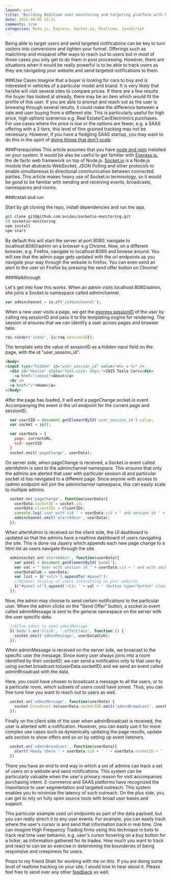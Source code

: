 ```yaml
---
layout: post
title: "Building Realtime user monitoring and targeting platform with Node, Express and Socket.io"
date: 2015-06-06 15:31
comments: true
categories: Node.js, Express, Socket.io, Realtime, JavaScript
---
```


Being able to target users and send targeted notifications can be key to turn visitors into conversions and tighten your funnel. Offerings such as mailchimp and mixpanel offer ways to reach out to users but in most of those cases you only get to do them in post processing. However, there are situations when it would be really powerful is to be able to track users as they are navigating your website and send targeted notifications to them.

###Use Cases
Imagine that a buyer is looking for cars to buy and is interested in vehicles of a particular model and brand. It is very likely that he/she will visit several sites to compare prices. If there are a few results the buyer has looked at already, there may be an item which would fit the profile of this user. If you are able to prompt and reach out as the user is browsing through several results, it could make the difference between a sale and user buying from a different site. This is particularly useful for high price, high options scenerios e.g. Real Estate/Car/Electronics purchases. For use cases where the price is low or the options are fewer, e.g. a SAAS offering with a 3 tiers, this level of fine grained tracking may not be necessary. However, if you have a fledgling SAAS startup, you may want to do this in the spirit of [doing things that don't scale](http://paulgraham.com/ds.html).

###Prerequisites
This article assumes that you have [node and npm](https://nodejs.org/) installed on your system. It would be also be useful to get familiar with [Express.js](http://expressjs.com/), the de facto web framework on top of Node.js. [Socket.io](http://socket.io/) is a Node.js module that abstracts WebSocket, JSON Polling and other protocols to enable simultaneous bi directional communication between connected parties. This article makes heavy use of Socket.io terminology, so it would be good to be familiar with sending and receiving events, broadcasts, namespaces and rooms.

###Install and run

Start by git cloning the repo, install dependencies and run the app.

```bash
git clone git@github.com:avidas/socketio-monitoring.git
cd socketio-monitoring
npm install
npm start
```

By default this will start the server at port 8080. navigate to localhost:8080/admin on a browser e.g Chrome. Now, on a different browser, e.g. Firefox, navigate to localhost:8080 and browse around. You will see that the admin page gets updated with the url endpoints as you navigate your way through the website in firefox. You can even send an alert to the user on Firefox by pressing the send offer button on Chrome!

###Walkthrough

Let's get into how this works. When an admin visits localhost:8080/admin, she joins a Socket.io namespace called adminchannel.

```javascript
var adminchannel = io.of('/adminchannel');
```

When a new user visits a page, we get the [express sessionID](https://github.com/expressjs/session#reqsession) of the user by calling req.sessionID and pass it to the templating engine for rendering. The session id ensures that we can identify a user across pages and browser tabs.

```javascript
res.render('index', {a:req.sessionID});
```

The template sets the value of sessionID as a hidden input field on the page, with the id "user_session_id".

```html
<body>
<input type="hidden" id="user_session_id" value="<%= a %>" />
  <div id="device" style="font-size: 45px;">2015 Tesla Cars</div>
    <a href="/about">About</a>
  <br />
  <a href="/">Home</a>
</body>
```
After the page has loaded, it will emit a pageChange socket.io event. Accompanying the event is the url endpoint for the current page and sessionID.

```javascript
  var userSID = document.getElementById('user_session_id').value;
  var socket = io();

  var userData = {
    page: currentURL,
    sid: userSID
  }
  socket.emit('pageChange', userData);
```
On server side, when pageChange is received, a Socket.io event called alertAdmin is sent to the adminchannel namespace. This ensures that only the admins are alerted that user with particular session id and particular socket id has navigated to a different page. Since anyone with access to /admin endpoint will join the adminchannel namespace, this can easily scale to multiple admins.

```javascript
  socket.on('pageChange', function(userData){
    userData.socketID = socket.id;
    userData.clientIDs = clientIDs;
    console.log('user with sid ' + userData.sid + ' and session id ' + userData.socketID + ' changed page ' + userData.page);
    adminchannel.emit('alertAdmin', userData);
  });
```

When altertAdmin is received on the client side, the UI dashboard is updated so that the admins have a realtime dashboard of users navigating the site. This is done via Jquery which appends each new page change to a html list as users navigate through the site.

```javascript
  adminsocket.on('alertAdmin', function(userData){
    var panel = document.getElementById('panel');
    var val = " User with session id " + userData.sid + " and with socket id " + userData.socketID + " has navigated to " + userData.page;
    userDataGlob = userData;
    var list = $('<ul/>').appendTo('#panel');
    //Dynamic display of users interacting on your website
    $("#panel ul").append('<li> ' + val + ' <button type="button" class="offerClass" id="' + userData.socketID + '">Send Offer</button></li>');
  });
```
Now, the admin may choose to send certain notifications to the particular user. When the admin clicks on the "Send Offer" button, a socket.io event called adminMessage is sent to the general namespace on the server with the user specific data.
```javascript
  //Allow admin to send adminMessage
  $('body').on('click', '.offerClass', function () {
    socket.emit('adminMessage', userDataGlob);
  });
```
When adminMessage is received on the server side, we broacast to the specific user the message. Since every user always joins into a room identified by their socketID, we can send a notification only to that user by using socket.broadcast.to(userData.socketID) and we send an event called adminBroadcast with the data. 

Here, you could have chosen to broadcast a message to all the users, or to a particular room, which subsets of users could have joined. Thus, you can fine tune how you want to reach out to users as well.

```javascript
  socket.on('adminMessage', function(userData) {
    socket.broadcast.to(userData.socketID).emit('adminBroadcast', userData);
  });
```

Finally on the client side of the user when adminBroadcast is received, the user is alterted with a notification. However, you can easily use it for more complex use cases such as dynamically updating the page results, update ads section to show offers and so on by setting up event listeners. 

```javascript
  socket.on('adminBroadcast', function(userData){
    alert('Howdy there ' + userData.sid + ' ' + userData.socketID + ' ' + userData.page);
  })
```

There you have an end to end way in which a set of admins can track a set of users on a website and send notifications. This system can be particularly valuable when the user's primary reason for visit accompanies purchasing intent. E-commerce and SAAS platforms have recognized the importance to user segmentation and targeted outreach. This system enables you to minimize the latency of such outreach. On the plus side, you can get to rely on fully open source tools with broad user bases and support.

This particular example used url endpoints as part of the data payload, but you can really strech it to any user events. For example, you can easily track where the user's cursor is and send that information back in real time. One can imagine High Frequency Trading firms using this technique in bots to track real time user behavior, e.g. user's cursor hovering on a buy button for a ticker, as information gathered for its trades. How much you want to track and react to can be an exercise in determining the bounderies of being responsive and creepiness for users.

Props to my friend Shah for working with me on this. If you are doing some level of realtime tracking on your site, I would love to hear about it. Please feel free to send over any other [feedback](mailto:avi@aviadas.com) as well.